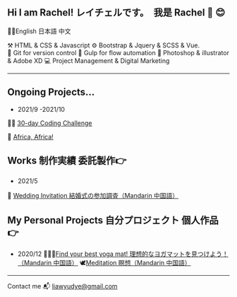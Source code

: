 ## Hi I am Rachel! レイチェルです。　我是 Rachel 👋 😊
💁‍♀️English 日本語 中文

⚒  HTML & CSS & Javascript        ⚙️  Bootstrap & Jquery & SCSS & Vue.     
🦖 Git for version control        🐳  Gulp for flow automation
🎨 Photoshop & illustrator & Adobe XD      💻 Project Management & Digital Marketing

---
## Ongoing Projects...
- 2021/9 -2021/10

🏃‍♀️ [30-day Coding Challenge](https://butterfly-l.github.io/2021-Coding-Challenge/)

🦏  [Africa, Africa!](https://butterfly-l.github.io/africa-africa/#/)

## Works 制作実績 委託製作👉
- 2021/5 

🌻 [Wedding Invitation 結婚式の参加調査（Mandarin 中国語）](https://butterfly-l.github.io/wedding/wang-wang)

## My Personal Projects 自分プロジェクト 個人作品👉
- 2020/12 
🧘🏻‍♀️[Find your best yoga mat! 理想的なヨガマットを見つけよう！（Mandarin 中国語）](https://butterfly-l.github.io/36deg-yoga/yogatest.html) 
🕊[Meditation 瞑想（Mandarin 中国語）](https://butterfly-l.github.io/meditation/meditation.html) 

---
Contact me 📬 liawyudye@gmail.com

<!--
**Butterfly-L/Butterfly-L** is a ✨ _special_ ✨ repository because its `README.md` (this file) appears on your GitHub profile.

Here are some ideas to get you started:

- 🔭 I’m currently working on ...
- 🌱 I’m currently learning ...
- 👯 I’m looking to collaborate on ...
- 🤔 I’m looking for help with ...
- 💬 Ask me about ...
- 📫 How to reach me: ...
- 😄 Pronouns: ...
- ⚡ Fun fact: ...
-->
